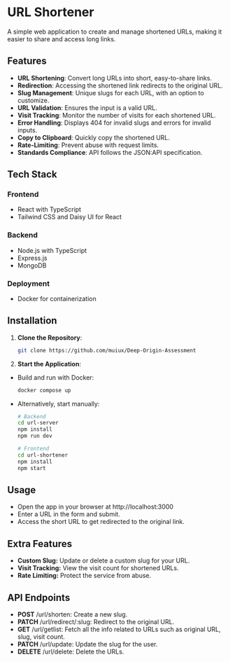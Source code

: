# URL Shortener

A simple web application to create and manage shortened URLs, making it easier to share and access long links.

## Features
- **URL Shortening**: Convert long URLs into short, easy-to-share links.
- **Redirection**: Accessing the shortened link redirects to the original URL.
- **Slug Management**: Unique slugs for each URL, with an option to customize.
- **URL Validation**: Ensures the input is a valid URL.
- **Visit Tracking**: Monitor the number of visits for each shortened URL.
- **Error Handling**: Displays 404 for invalid slugs and errors for invalid inputs.
- **Copy to Clipboard**: Quickly copy the shortened URL.
- **Rate-Limiting**: Prevent abuse with request limits.
- **Standards Compliance**: API follows the JSON:API specification.

## Tech Stack
### Frontend
- React with TypeScript
- Tailwind CSS and Daisy UI for React
### Backend
- Node.js with TypeScript
- Express.js
- MongoDB
### Deployment
- Docker for containerization

## Installation
1. **Clone the Repository**:
   ```bash
   git clone https://github.com/muiux/Deep-Origin-Assessment
2. **Start the Application**:
- Build and run with Docker:
    ```bash
    docker compose up
- Alternatively, start manually:
    ```bash
    # Backend
    cd url-server
    npm install
    npm run dev

    # Frontend
    cd url-shortener
    npm install
    npm start

## Usage
- Open the app in your browser at http://localhost:3000
- Enter a URL in the form and submit.
- Access the short URL to get redirected to the original link.

## Extra Features
- **Custom Slug:** Update or delete a custom slug for your URL.
- **Visit Tracking:** View the visit count for shortened URLs.
- **Rate Limiting:** Protect the service from abuse.

## API Endpoints
- **POST** /url/shorten: Create a new slug.
- **PATCH** /url/redirect/:slug: Redirect to the original URL.
- **GET** /url/getlist: Fetch all the info related to URLs such as original URL, slug, visit count.
- **PATCH** /url/update: Update the slug for the user.
- **DELETE** /url/delete: Delete the URLs.
